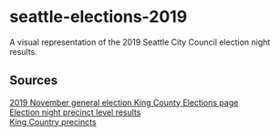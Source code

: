 # seattle-elections-2019

A visual representation of the 2019 Seattle City Council election night results.

## Sources
[2019 November general election King County Elections page](https://www.kingcounty.gov/depts/elections/results/2019/201911.aspx)  
[Election night precinct level results](https://www.kingcounty.gov/~/media/depts/elections/results/2019/201911/election-night-precinct-results.ashx?la=en)  
[King Country precincts](https://gis-kingcounty.opendata.arcgis.com/datasets/2018-voting-districts-for-king-county-votdst-area-2018)
